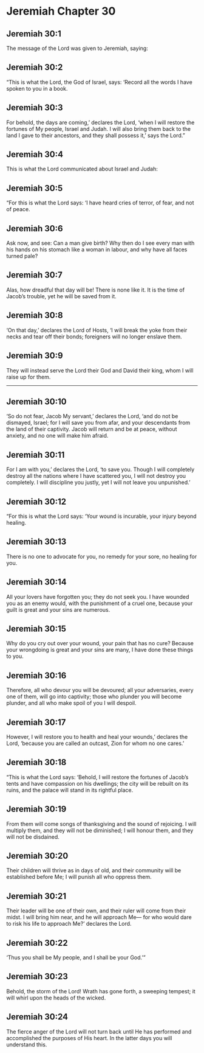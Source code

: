 # Jeremiah Chapter 30

## Jeremiah 30:1

The message of the Lord was given to Jeremiah, saying:

## Jeremiah 30:2

“This is what the Lord, the God of Israel, says: ‘Record all the words I have spoken to you in a book.

## Jeremiah 30:3

For behold, the days are coming,’ declares the Lord, ‘when I will restore the fortunes of My people, Israel and Judah. I will also bring them back to the land I gave to their ancestors, and they shall possess it,’ says the Lord.”

## Jeremiah 30:4

This is what the Lord communicated about Israel and Judah:

## Jeremiah 30:5

“For this is what the Lord says: ‘I have heard cries of terror, of fear, and not of peace.

## Jeremiah 30:6

Ask now, and see: Can a man give birth? Why then do I see every man with his hands on his stomach like a woman in labour, and why have all faces turned pale?

## Jeremiah 30:7

Alas, how dreadful that day will be! There is none like it. It is the time of Jacob’s trouble, yet he will be saved from it.

## Jeremiah 30:8

‘On that day,’ declares the Lord of Hosts, ‘I will break the yoke from their necks and tear off their bonds; foreigners will no longer enslave them.

## Jeremiah 30:9

They will instead serve the Lord their God and David their king, whom I will raise up for them.

---

## Jeremiah 30:10

‘So do not fear, Jacob My servant,’ declares the Lord, ‘and do not be dismayed, Israel; for I will save you from afar, and your descendants from the land of their captivity. Jacob will return and be at peace, without anxiety, and no one will make him afraid.

## Jeremiah 30:11

For I am with you,’ declares the Lord, ‘to save you. Though I will completely destroy all the nations where I have scattered you, I will not destroy you completely. I will discipline you justly, yet I will not leave you unpunished.’

## Jeremiah 30:12

“For this is what the Lord says: ‘Your wound is incurable, your injury beyond healing.

## Jeremiah 30:13

There is no one to advocate for you, no remedy for your sore, no healing for you.

## Jeremiah 30:14

All your lovers have forgotten you; they do not seek you. I have wounded you as an enemy would, with the punishment of a cruel one, because your guilt is great and your sins are numerous.

## Jeremiah 30:15

Why do you cry out over your wound, your pain that has no cure? Because your wrongdoing is great and your sins are many, I have done these things to you.

## Jeremiah 30:16

Therefore, all who devour you will be devoured; all your adversaries, every one of them, will go into captivity; those who plunder you will become plunder, and all who make spoil of you I will despoil.

## Jeremiah 30:17

However, I will restore you to health and heal your wounds,’ declares the Lord, ‘because you are called an outcast, Zion for whom no one cares.’

## Jeremiah 30:18

“This is what the Lord says: ‘Behold, I will restore the fortunes of Jacob’s tents and have compassion on his dwellings; the city will be rebuilt on its ruins, and the palace will stand in its rightful place.

## Jeremiah 30:19

From them will come songs of thanksgiving and the sound of rejoicing. I will multiply them, and they will not be diminished; I will honour them, and they will not be disdained.

## Jeremiah 30:20

Their children will thrive as in days of old, and their community will be established before Me; I will punish all who oppress them.

## Jeremiah 30:21

Their leader will be one of their own, and their ruler will come from their midst. I will bring him near, and he will approach Me— for who would dare to risk his life to approach Me?’ declares the Lord.

## Jeremiah 30:22

‘Thus you shall be My people, and I shall be your God.’”

## Jeremiah 30:23

Behold, the storm of the Lord! Wrath has gone forth, a sweeping tempest; it will whirl upon the heads of the wicked.

## Jeremiah 30:24

The fierce anger of the Lord will not turn back until He has performed and accomplished the purposes of His heart. In the latter days you will understand this.
